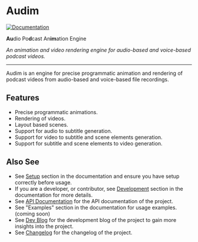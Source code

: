 # Audim

[![Documentation](https://img.shields.io/badge/Audim-docs-blue)](https://mratanusarkar.github.io/audim)

**Au**dio Po**d**cast An**im**ation Engine

_An animation and video rendering engine for audio-based and voice-based podcast videos._

---

Audim is an engine for precise programmatic animation and rendering of podcast videos from audio-based and voice-based file recordings.

## Features

- Precise programmatic animations.
- Rendering of videos.
- Layout based scenes.
- Support for audio to subtitle generation.
- Support for video to subtitle and scene elements generation.
- Support for subtitle and scene elements to video generation.

## Also See

- See [Setup](./setup/installation.md) section in the documentation and ensure you have setup correctly before usage.
- If you are a developer, or contributor, see [Development](./setup/development.md) section in the documentation for more details.
- See [API Documentation](./audim/index.md) for the API documentation of the project.
- See "Examples" section in the documentation for usage examples. (coming soon)
- See [Dev Blog](./devblog/index.md) for the development blog of the project to gain more insights into the project.
- See [Changelog](./devblog/index.md#changelog) for the changelog of the project.
